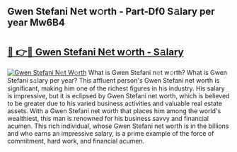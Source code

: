 ## Gwen Stefani N𝚎t w𝚘rth - Part-Df0 S𝚊lary per year Mw6B4

# <h2><a href="http://gc2208.nevu.top/?p=Gwen+Stefani">🔗 👉🔴 Gwen Stefani N𝚎t w𝚘rth - S𝚊lary</a></h2>

[![Gwen Stefani N𝚎t W𝚘rth](https://i.imgur.com/Oavwk0R.jpeg)](http://gc2208.nevu.top/?p=Gwen+Stefani)
What is Gwen Stefani n𝚎t w𝚘rth? What is Gwen Stefani s𝚊lary per year?
This affluent person's Gwen Stefani net worth is significant, making him one of the richest figures in his industry. His salary is impressive, but it is eclipsed by Gwen Stefani net worth, which is believed to be greater due to his varied business activities and valuable real estate assets. With a Gwen Stefani net worth that places him among the world's wealthiest, this man is renowned for his business savvy and financial acumen. This rich individual, whose Gwen Stefani net worth is in the billions and who earns an impressive salary, is a prime example of the force of commitment, hard work, and financial acumen.
